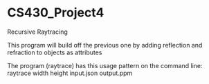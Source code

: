 # CS430_Project4

Recursive Raytracing

This program will build off the previous one by adding reflection and refraction to objects as attributes 

The program (raytrace) has this usage pattern on the command line:
raytrace width height input.json output.ppm
